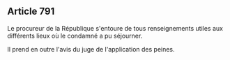 Article 791
----
Le procureur de la République s'entoure de tous renseignements utiles aux
différents lieux où le condamné a pu séjourner.

Il prend en outre l'avis du juge de l'application des peines.
